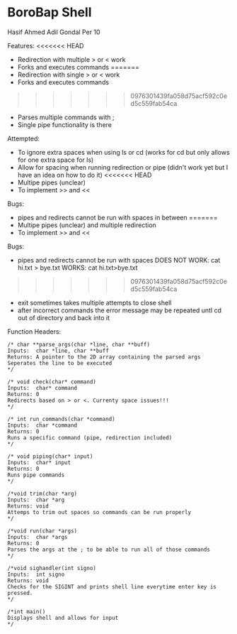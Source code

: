 # BoroBap Shell
Hasif Ahmed Adil Gondal Per 10

Features:
<<<<<<< HEAD
- Redirection with multiple > or < work
- Forks and executes commands
=======
- Redirection with single > or < work
- Forks and executes commands 
>>>>>>> 0976301439fa058d75acf592c0ed5c559fab54ca
- Parses multiple commands with ;
- Single pipe functionality is there

Attempted:
- To ignore extra spaces when using ls or cd (works for cd but only allows for one extra space for ls)
- Allow for spacing when running redirection or pipe (didn't work yet but I have an idea on how to do it)
<<<<<<< HEAD
- Multipe pipes (unclear)
- To implement >> and <<

Bugs:
- pipes and redirects cannot be run with spaces in between 
=======
- Multipe pipes (unclear) and multiple redirection
- To implement >> and << 

Bugs:
- pipes and redirects cannot be run with spaces
  DOES NOT WORK: cat hi.txt > bye.txt
  WORKS: cat hi.txt>bye.txt
>>>>>>> 0976301439fa058d75acf592c0ed5c559fab54ca
- exit sometimes takes multiple attempts to close shell
- after incorrect commands the error message may be repeated untl cd out of directory and back into it

Function Headers:

```
/* char **parse_args(char *line, char **buff)
Inputs:  char *line, char **buff
Returns: A pointer to the 2D array containing the parsed args
Seperates the line to be executed
*/

/* void check(char* command)
Inputs:  char* command
Returns: 0
Redirects based on > or <. Currenty space issues!!!
*/

/* int run_commands(char *command)
Inputs:  char *command
Returns: 0
Runs a specific command (pipe, redirection included)
*/

/* void piping(char* input)
Inputs:  char* input
Returns: 0
Runs pipe commands
*/

/*void trim(char *arg)
Inputs:  char *arg
Returns: void
Attemps to trim out spaces so commands can be run properly
*/

/*void run(char *args)
Inputs:  char *args
Returns: 0
Parses the args at the ; to be able to run all of those commands
*/

/*void sighandler(int signo)
Inputs:  int signo
Returns: void
Checks for the SIGINT and prints shell line everytime enter key is pressed.
*/

/*int main()
Displays shell and allows for input
*/
```
